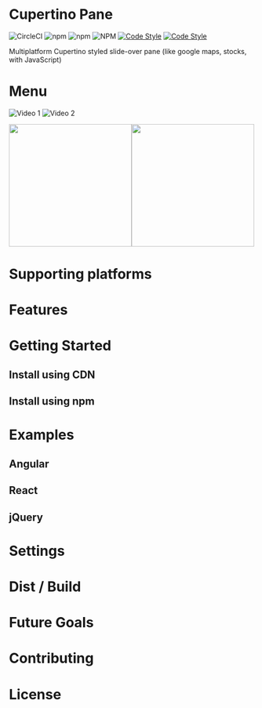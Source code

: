 # Cupertino Pane


![CircleCI](https://img.shields.io/circleci/build/github/roman-rr/cupertino-pane?color=%23239922&label=circle-ci)
![npm](https://img.shields.io/npm/v/cupertino-pane)
![npm](https://img.shields.io/npm/dm/cupertino-pane?color=%23007DC5)
![NPM](https://img.shields.io/npm/l/cupertino-pane?color=%23007DC5)
[![Code Style](https://badgen.net/badge/icon/typescript?icon=typescript&label)](https://www.typescriptlang.org/)
[![Code Style](https://badgen.net/badge/code%20style/airbnb/ff5a5f?icon=airbnb)](https://github.com/airbnb/javascript)

Multiplatform Cupertino styled slide-over pane (like google maps, stocks, with JavaScript)

# Menu

![Video 1](https://github.com/roman-rr/cupertino-pane/blob/master/docs/images/1.gif?raw=true)
![Video 2](https://github.com/roman-rr/cupertino-pane/blob/master/docs/images/2.gif?raw=true)

<div style="display:flex;">
<img src="https://github.com/roman-rr/cupertino-pane/blob/master/docs/images/1.gif?raw=true" style="display:inline-block;" width="250">
<img src="https://github.com/roman-rr/cupertino-pane/blob/master/docs/images/3.gif?raw=true" style="display:inline-block;" width="250">
</div>
<!-- <img src="https://github.com/roman-rr/cupertino-pane/blob/master/docs/images/2.gif?raw=true" width="250"> -->

# Supporting platforms

# Features

# Getting Started
## Install using CDN
## Install using npm

# Examples
## Angular
## React
## jQuery

# Settings
# Dist / Build
# Future Goals
# Contributing
# License